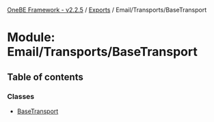 [OneBE Framework - v2.2.5](../README.md) / [Exports](../modules.md) / Email/Transports/BaseTransport

# Module: Email/Transports/BaseTransport

## Table of contents

### Classes

- [BaseTransport](../classes/Email_Transports_BaseTransport.BaseTransport.md)

